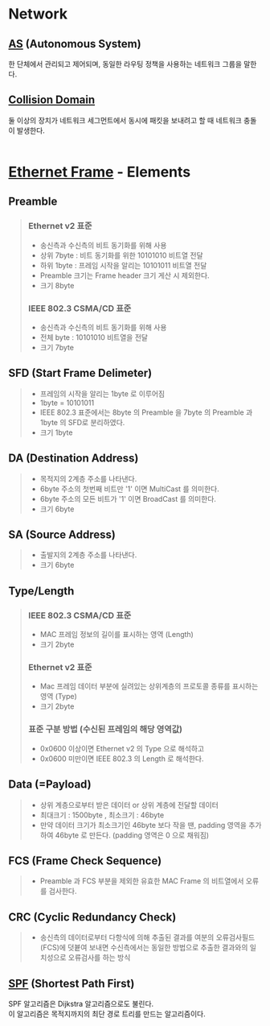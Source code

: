 # Network
## [AS](https://ko.wikipedia.org/wiki/%EC%9E%90%EC%9C%A8_%EC%8B%9C%EC%8A%A4%ED%85%9C) (Autonomous System)   
한 단체에서 관리되고 제어되며, 동일한 라우팅 정책을 사용하는 네트워크 그룹을 말한다.
## [Collision Domain](https://en.wikipedia.org/wiki/Collision_domain)
둘 이상의 장치가 네트워크 세그먼트에서 동시에 패킷을 보내려고 할 때 네트워크 충돌이 발생한다.   
<br>

# [Ethernet Frame](https://en.wikipedia.org/wiki/Ethernet_frame) - Elements   
## **Preamble**
>### Ethernet v2 표준
>- 송신측과 수신측의 비트 동기화를 위해 사용   
>- 상위 7byte : 비트 동기화를 위한 10101010 비트열 전달   
>- 하위 1byte : 프레임 시작을 알리는 10101011 비트열 전달
>- Preamble 크기는 Frame header 크기 게산 시 제외한다.
>- 크기 8byte   
>### IEEE 802.3 CSMA/CD 표준   
>- 송신측과 수신측의 비트 동기화를 위해 사용   
>- 전체 byte : 10101010 비트열을 전달
>- 크기 7byte   
## **SFD** (Start Frame Delimeter)   
>- 프레임의 시작을 알리는 1byte 로 이루어짐
>- 1byte = 10101011   
>- IEEE 802.3 표준에서는 8byte 의 Preamble 을 7byte 의 Preamble 과 1byte 의 SFD로 분리하였다.   
>- 크기 1byte
## **DA** (Destination Address)   
>- 목적지의 2계층 주소를 나타낸다.   
>- 6byte 주소의 첫번째 비트만 '1' 이면 MultiCast 를 의미한다.   
>- 6byte 주소의 모든 비트가 '1' 이면 BroadCast 를 의미한다.   
>- 크기 6byte   
## **SA** (Source Address)   
>- 출발지의 2계층 주소를 나타낸다.   
>- 크기 6byte   
## **Type**/Length   
>### IEEE 802.3 CSMA/CD 표준   
>- MAC 프레임 정보의 길이를 표시하는 영역 (Length)   
>- 크기 2byte
>### Ethernet v2 표준   
>- Mac 프레임 데이터 부분에 실려있는 상위계층의 프로토콜 종류를 표시하는 영역 (Type)   
>- 크기 2byte   
>
> ### 표준 구분 방법 (수신된 프레임의 해당 영역값)    
>- 0x0600 이상이면 Ethernet v2 의 Type 으로 해석하고   
>- 0x0600 미만이면 IEEE 802.3 의 Length 로 해석한다.    
## **Data** (=Payload)
>- 상위 계층으로부터 받은 데이터 or 상위 계층에 전달할 데이터   
>- 최대크기 : 1500byte , 최소크기 : 46byte
>- 만약 데이터 크기가 최소크기인 46byte 보다 작을 땐, padding 영역을 추가하여 46byte 로 만든다. (padding 영역은 0 으로 채워짐)   
## **FCS** (Frame Check Sequence)   
>- Preamble 과 FCS 부분을 제외한 유효한 MAC Frame 의 비트열에서 오류를 검사한다.   

## **CRC** (Cyclic Redundancy Check)
>- 송신측의 데이터로부터 다항식에 의해 추출된 결과를 여분의 오류검사필드(FCS)에 덧븉여 보내면 수신측에서는 동일한 방법으로 추출한 결과와의 일치성으로 오류검사를 하는 방식

## [SPF](https://networkencyclopedia.com/shortest-path-first-spf/) (Shortest Path First)
SPF 알고리즘은 Dijkstra 알고리즘으로도 불린다.   
이 알고리즘은 목적지까지의 최단 경로 트리를 만드는 알고리즘이다.   
